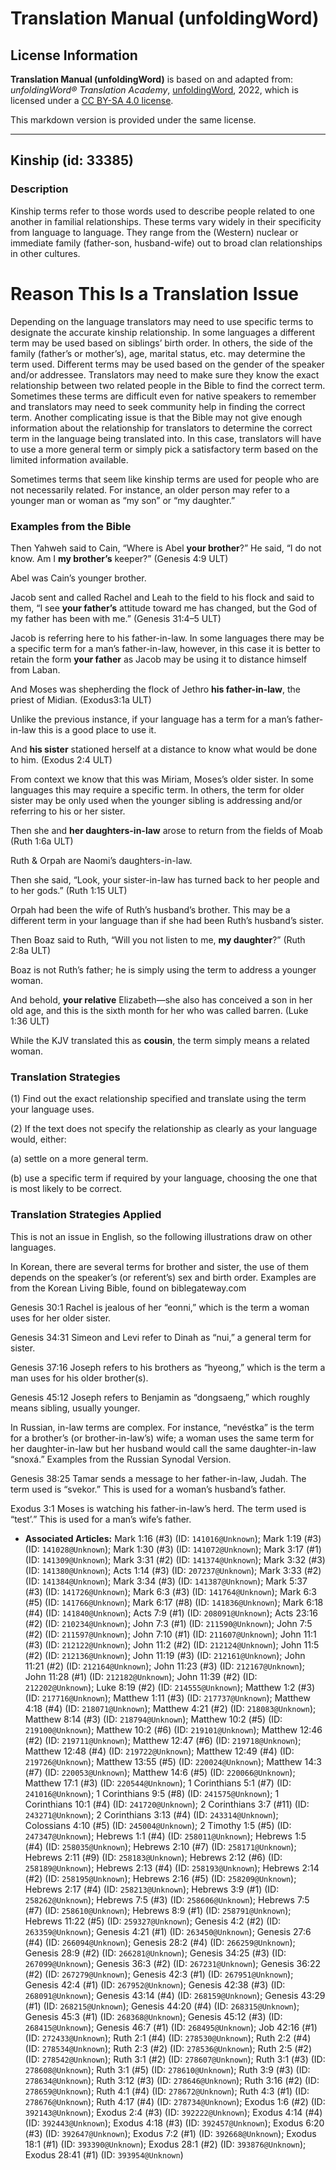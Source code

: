 # Translation Manual (unfoldingWord)

## License Information

**Translation Manual (unfoldingWord)** is based on and adapted from: _unfoldingWord® Translation Academy_, [unfoldingWord](https://unfoldingword.org/utw), 2022, which is licensed under a [CC BY-SA 4.0 license](https://creativecommons.org/licenses/by-sa/4.0/legalcode.en).

This markdown version is provided under the same license.



--------------------------------

## Kinship (id: 33385)

### Description

Kinship terms refer to those words used to describe people related to one another in familial relationships. These terms vary widely in their specificity from language to language. They range from the (Western) nuclear or immediate family (father\-son, husband\-wife) out to broad clan relationships in other cultures.

Reason This Is a Translation Issue
==================================

Depending on the language translators may need to use specific terms to designate the accurate kinship relationship. In some languages a different term may be used based on siblings’ birth order. In others, the side of the family (father’s or mother’s), age, marital status, etc. may determine the term used. Different terms may be used based on the gender of the speaker and/or addressee. Translators may need to make sure they know the exact relationship between two related people in the Bible to find the correct term. Sometimes these terms are difficult even for native speakers to remember and translators may need to seek community help in finding the correct term. Another complicating issue is that the Bible may not give enough information about the relationship for translators to determine the correct term in the language being translated into. In this case, translators will have to use a more general term or simply pick a satisfactory term based on the limited information available.

Sometimes terms that seem like kinship terms are used for people who are not necessarily related. For instance, an older person may refer to a younger man or woman as “my son” or “my daughter.”

### Examples from the Bible

Then Yahweh said to Cain, “Where is Abel **your brother**?” He said, “I do not know. Am I **my brother’s** keeper?” (Genesis 4:9 ULT)

Abel was Cain’s younger brother.

Jacob sent and called Rachel and Leah to the field to his flock and said to them, “I see **your father’s** attitude toward me has changed, but the God of my father has been with me.” (Genesis 31:4–5 ULT)

Jacob is referring here to his father\-in\-law. In some languages there may be a specific term for a man’s father\-in\-law, however, in this case it is better to retain the form **your father** as Jacob may be using it to distance himself from Laban.

And Moses was shepherding the flock of Jethro **his father\-in\-law**, the priest of Midian. (Exodus3:1a ULT)

Unlike the previous instance, if your language has a term for a man’s father\-in\-law this is a good place to use it.

And **his sister** stationed herself at a distance to know what would be done to him. (Exodus 2:4 ULT)

From context we know that this was Miriam, Moses’s older sister. In some languages this may require a specific term. In others, the term for older sister may be only used when the younger sibling is addressing and/or referring to his or her sister.

Then she and **her daughters\-in\-law** arose to return from the fields of Moab (Ruth 1:6a ULT)

Ruth \& Orpah are Naomi’s daughters\-in\-law.

Then she said, “Look, your sister\-in\-law has turned back to her people and to her gods.” (Ruth 1:15 ULT)

Orpah had been the wife of Ruth’s husband’s brother. This may be a different term in your language than if she had been Ruth’s husband’s sister.

Then Boaz said to Ruth, “Will you not listen to me, **my daughter**?” (Ruth 2:8a ULT)

Boaz is not Ruth’s father; he is simply using the term to address a younger woman.

And behold, **your relative** Elizabeth—she also has conceived a son in her old age, and this is the sixth month for her who was called barren. (Luke 1:36 ULT)

While the KJV translated this as **cousin**, the term simply means a related woman.

### Translation Strategies

(1\) Find out the exact relationship specified and translate using the term your language uses.

(2\) If the text does not specify the relationship as clearly as your language would, either:

(a) settle on a more general term.

(b) use a specific term if required by your language, choosing the one that is most likely to be correct.

### Translation Strategies Applied

This is not an issue in English, so the following illustrations draw on other languages.

In Korean, there are several terms for brother and sister, the use of them depends on the speaker’s (or referent’s) sex and birth order. Examples are from the Korean Living Bible, found on biblegateway.com

Genesis 30:1 Rachel is jealous of her “eonni,” which is the term a woman uses for her older sister.

Genesis 34:31 Simeon and Levi refer to Dinah as “nui,” a general term for sister.

Genesis 37:16 Joseph refers to his brothers as “hyeong,” which is the term a man uses for his older brother(s).

Genesis 45:12 Joseph refers to Benjamin as “dongsaeng,” which roughly means sibling, usually younger.

In Russian, in\-law terms are complex. For instance, “nevéstka” is the term for a brother’s (or brother\-in\-law’s) wife; a woman uses the same term for her daughter\-in\-law but her husband would call the same daughter\-in\-law “snoxá.” Examples from the Russian Synodal Version.

Genesis 38:25 Tamar sends a message to her father\-in\-law, Judah. The term used is “svekor.” This is used for a woman’s husband’s father.

Exodus 3:1 Moses is watching his father\-in\-law’s herd. The term used is “test’.” This is used for a man’s wife’s father.

* **Associated Articles:** Mark 1:16 (#3) (ID: `141016@Unknown`); Mark 1:19 (#3) (ID: `141028@Unknown`); Mark 1:30 (#3) (ID: `141072@Unknown`); Mark 3:17 (#1) (ID: `141309@Unknown`); Mark 3:31 (#2) (ID: `141374@Unknown`); Mark 3:32 (#3) (ID: `141380@Unknown`); Acts 1:14 (#3) (ID: `207237@Unknown`); Mark 3:33 (#2) (ID: `141384@Unknown`); Mark 3:34 (#3) (ID: `141387@Unknown`); Mark 5:37 (#3) (ID: `141726@Unknown`); Mark 6:3 (#3) (ID: `141764@Unknown`); Mark 6:3 (#5) (ID: `141766@Unknown`); Mark 6:17 (#8) (ID: `141836@Unknown`); Mark 6:18 (#4) (ID: `141840@Unknown`); Acts 7:9 (#1) (ID: `208091@Unknown`); Acts 23:16 (#2) (ID: `210234@Unknown`); John 7:3 (#1) (ID: `211590@Unknown`); John 7:5 (#2) (ID: `211597@Unknown`); John 7:10 (#1) (ID: `211607@Unknown`); John 11:1 (#3) (ID: `212122@Unknown`); John 11:2 (#2) (ID: `212124@Unknown`); John 11:5 (#2) (ID: `212136@Unknown`); John 11:19 (#3) (ID: `212161@Unknown`); John 11:21 (#2) (ID: `212164@Unknown`); John 11:23 (#3) (ID: `212167@Unknown`); John 11:28 (#1) (ID: `212182@Unknown`); John 11:39 (#2) (ID: `212202@Unknown`); Luke 8:19 (#2) (ID: `214555@Unknown`); Matthew 1:2 (#3) (ID: `217716@Unknown`); Matthew 1:11 (#3) (ID: `217737@Unknown`); Matthew 4:18 (#4) (ID: `218071@Unknown`); Matthew 4:21 (#2) (ID: `218083@Unknown`); Matthew 8:14 (#3) (ID: `218794@Unknown`); Matthew 10:2 (#5) (ID: `219100@Unknown`); Matthew 10:2 (#6) (ID: `219101@Unknown`); Matthew 12:46 (#2) (ID: `219711@Unknown`); Matthew 12:47 (#6) (ID: `219718@Unknown`); Matthew 12:48 (#4) (ID: `219722@Unknown`); Matthew 12:49 (#4) (ID: `219726@Unknown`); Matthew 13:55 (#5) (ID: `220024@Unknown`); Matthew 14:3 (#7) (ID: `220053@Unknown`); Matthew 14:6 (#5) (ID: `220066@Unknown`); Matthew 17:1 (#3) (ID: `220544@Unknown`); 1 Corinthians 5:1 (#7) (ID: `241016@Unknown`); 1 Corinthians 9:5 (#8) (ID: `241575@Unknown`); 1 Corinthians 10:1 (#4) (ID: `241720@Unknown`); 2 Corinthians 3:7 (#11) (ID: `243271@Unknown`); 2 Corinthians 3:13 (#4) (ID: `243314@Unknown`); Colossians 4:10 (#5) (ID: `245004@Unknown`); 2 Timothy 1:5 (#5) (ID: `247347@Unknown`); Hebrews 1:1 (#4) (ID: `258011@Unknown`); Hebrews 1:5 (#4) (ID: `258035@Unknown`); Hebrews 2:10 (#7) (ID: `258171@Unknown`); Hebrews 2:11 (#9) (ID: `258183@Unknown`); Hebrews 2:12 (#6) (ID: `258189@Unknown`); Hebrews 2:13 (#4) (ID: `258193@Unknown`); Hebrews 2:14 (#2) (ID: `258195@Unknown`); Hebrews 2:16 (#5) (ID: `258209@Unknown`); Hebrews 2:17 (#4) (ID: `258213@Unknown`); Hebrews 3:9 (#1) (ID: `258262@Unknown`); Hebrews 7:5 (#3) (ID: `258606@Unknown`); Hebrews 7:5 (#7) (ID: `258610@Unknown`); Hebrews 8:9 (#1) (ID: `258791@Unknown`); Hebrews 11:22 (#5) (ID: `259327@Unknown`); Genesis 4:2 (#2) (ID: `263359@Unknown`); Genesis 4:21 (#1) (ID: `263450@Unknown`); Genesis 27:6 (#4) (ID: `266094@Unknown`); Genesis 28:2 (#4) (ID: `266259@Unknown`); Genesis 28:9 (#2) (ID: `266281@Unknown`); Genesis 34:25 (#3) (ID: `267099@Unknown`); Genesis 36:3 (#2) (ID: `267231@Unknown`); Genesis 36:22 (#2) (ID: `267279@Unknown`); Genesis 42:3 (#1) (ID: `267951@Unknown`); Genesis 42:4 (#1) (ID: `267952@Unknown`); Genesis 42:38 (#3) (ID: `268091@Unknown`); Genesis 43:14 (#4) (ID: `268159@Unknown`); Genesis 43:29 (#1) (ID: `268215@Unknown`); Genesis 44:20 (#4) (ID: `268315@Unknown`); Genesis 45:3 (#1) (ID: `268368@Unknown`); Genesis 45:12 (#3) (ID: `268415@Unknown`); Genesis 46:7 (#1) (ID: `268495@Unknown`); Job 42:16 (#1) (ID: `272433@Unknown`); Ruth 2:1 (#4) (ID: `278530@Unknown`); Ruth 2:2 (#4) (ID: `278534@Unknown`); Ruth 2:3 (#2) (ID: `278536@Unknown`); Ruth 2:5 (#2) (ID: `278542@Unknown`); Ruth 3:1 (#2) (ID: `278607@Unknown`); Ruth 3:1 (#3) (ID: `278608@Unknown`); Ruth 3:1 (#5) (ID: `278610@Unknown`); Ruth 3:9 (#3) (ID: `278634@Unknown`); Ruth 3:12 (#3) (ID: `278646@Unknown`); Ruth 3:16 (#2) (ID: `278659@Unknown`); Ruth 4:1 (#4) (ID: `278672@Unknown`); Ruth 4:3 (#1) (ID: `278676@Unknown`); Ruth 4:17 (#4) (ID: `278734@Unknown`); Exodus 1:6 (#2) (ID: `392143@Unknown`); Exodus 2:4 (#3) (ID: `392222@Unknown`); Exodus 4:14 (#4) (ID: `392443@Unknown`); Exodus 4:18 (#3) (ID: `392457@Unknown`); Exodus 6:20 (#3) (ID: `392647@Unknown`); Exodus 7:2 (#1) (ID: `392668@Unknown`); Exodus 18:1 (#1) (ID: `393390@Unknown`); Exodus 28:1 (#2) (ID: `393876@Unknown`); Exodus 28:41 (#1) (ID: `393954@Unknown`)

